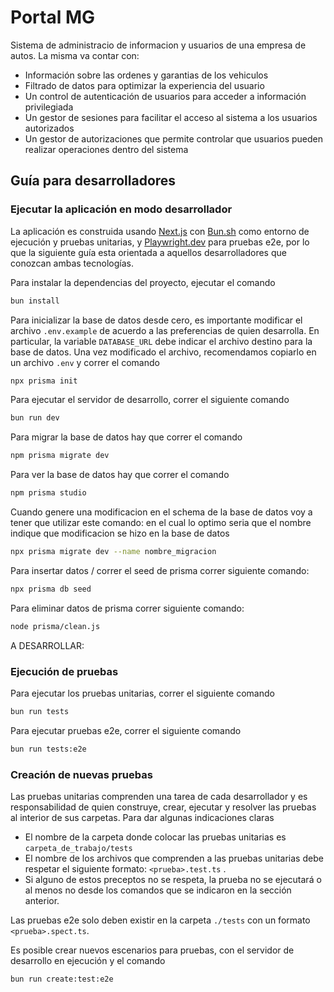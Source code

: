 # Portal MG 

Sistema de administracio de informacion y usuarios de una empresa de autos. La misma va contar con:

- Información sobre las ordenes y garantias de los vehiculos
- Filtrado de datos para optimizar la experiencia del usuario
- Un control de autenticación de usuarios para acceder a información privilegiada
- Un gestor de sesiones para facilitar el acceso al sistema a los usuarios autorizados
- Un gestor de autorizaciones que permite controlar que usuarios pueden realizar operaciones dentro del sistema


## Guía para desarrolladores

### Ejecutar la aplicación en modo desarrollador

La aplicación es construida usando [Next.js](https://nextjs.org/) con [Bun.sh](https://bun.sh/) como entorno de ejecución y pruebas unitarias, y [Playwright.dev](https://playwright.dev/) para pruebas e2e, por lo que la siguiente guía esta orientada a aquellos desarrolladores que conozcan ambas tecnologías.

Para instalar la dependencias del proyecto, ejecutar el comando

```bash
bun install
```

Para inicializar la base de datos desde cero, es importante modificar el archivo `.env.example` de acuerdo a las preferencias de quien desarrolla. En particular, la variable `DATABASE_URL` debe indicar el archivo destino para la base de datos. Una vez modificado el archivo, recomendamos copiarlo en un archivo `.env` y correr el comando

```bash
npx prisma init
```

Para ejecutar el servidor de desarrollo, correr el siguiente comando

```bash
bun run dev
```

Para migrar la base de datos hay que correr el comando 

```bash
npm prisma migrate dev
```


Para ver la base de datos hay que correr el comando 

```bash
npm prisma studio
```

Cuando genere una modificacion en el schema de la base de datos voy a tener que utilizar este comando: en el cual lo optimo seria que el nombre
indique que modificacion se hizo en la base de datos 

```bash
npx prisma migrate dev --name nombre_migracion
```

Para insertar datos / correr el seed de prisma correr siguiente comando:
```bash
npx prisma db seed

```
Para eliminar datos de prisma correr siguiente comando:
```bash
node prisma/clean.js


```


A DESARROLLAR:
### Ejecución de pruebas

Para ejecutar los pruebas unitarias, correr el siguiente comando

```bash
bun run tests
```

Para ejecutar pruebas e2e, correr el siguiente comando

```bash
bun run tests:e2e
```

### Creación de nuevas pruebas

Las pruebas unitarias comprenden una tarea de cada desarrollador y es responsabilidad de quien construye, crear, ejecutar y resolver las pruebas al interior de sus carpetas. Para dar algunas indicaciones claras

- El nombre de la carpeta donde colocar las pruebas unitarias es `carpeta_de_trabajo/tests` 
- El nombre de los archivos que comprenden a las pruebas unitarias debe respetar el siguiente formato: `<prueba>.test.ts` . 
- Si alguno de estos preceptos no se respeta, la prueba no se ejecutará o al menos no desde los comandos que se indicaron en la sección anterior.

Las pruebas e2e solo deben existir en la carpeta `./tests` con un formato `<prueba>.spect.ts`. 

Es posible crear nuevos escenarios para pruebas, con el servidor de desarrollo en ejecución y el comando

```bash
bun run create:test:e2e
```

